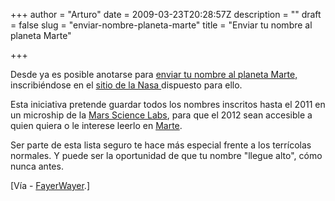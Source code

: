 +++
author = "Arturo"
date = 2009-03-23T20:28:57Z
description = ""
draft = false
slug = "enviar-nombre-planeta-marte"
title = "Enviar tu nombre al planeta Marte"

+++

<p>Desde ya es posible anotarse para <a href="http://www.bioxd.com/archivos/2009/03/23/envia-tu-nombre-al-planeta-rojo-en-el-mars-science-lab/">enviar tu nombre al planeta Marte,</a> inscribiéndose en el <a href="http://mars.jpl.nasa.gov/msl/participate/sendyourname/">sitio de la Nasa </a>dispuesto para ello.</p>

<p>Esta iniciativa pretende guardar todos los nombres inscritos hasta el 2011 en un microship de la <a href="http://es.wikipedia.org/wiki/Mars_Science_Laboratory">Mars Science Labs</a>, para que el 2012 sean accesible a quien quiera o le interese leerlo en <a href="http://es.wikipedia.org/wiki/Marte_%28planeta%29">Marte</a>.</p>

<p>Ser parte de esta lista seguro te hace más especial frente a los terrícolas normales. Y puede ser la oportunidad de que tu nombre "llegue alto", cómo nunca antes.</p>

<p>[Vía - <a href="http://www.fayerwayer.com/2009/03/envia-tu-nombre-a-marte/">FayerWayer</a>.]</p>